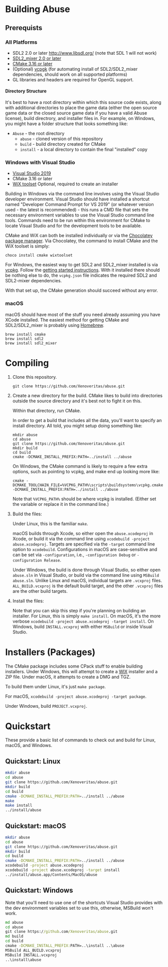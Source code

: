 # Building Abuse

## Prerequists

### All Platforms

- SDL2 2.0 or later <http://www.libsdl.org/> (note that SDL 1 will not work)
- [SDL2_mixer 2.0 or later](http://www.libsdl.org/projects/SDL_mixer/)
- [CMake 3.16 or later](http://www.cmake.org/)
- (Optional) [vcpgk](https://vcpkg.io/en/index.html) (for automating install of SDL2/SDL2_mixer dependencies, should work on all supported platforms)
- GL libraries and headers are required for OpenGL support.

#### Directory Structure

It's best to have a root directory within which this source code exists, along with additional directories to place the game data (either the open source game data or the closed source game data if you have a valid Abuse license), build directrory, and installer files in. For example, on Windows, you might have a folder structure that looks something like:

 - `Abuse` - the root directory
     - `abuse` - cloned version of this repository
     - `build` - build directory created for CMake
     - `install` - a local directory to contain the final "installed" copy

### Windows with Visual Studio

- [Visual Studio 2019](https://visualstudio.microsoft.com/vs/)
- CMake 3.16 or later
- [WiX toolset](https://wixtoolset.org/) Optional, required to create an installer

Building in Windows via the command line involves using the Visual Studio developer environment. Visual Studio should have installed a shortcut named "Developer Command Prompt for VS 2019" (or whatever version used - the latest is recommended) - this runs a CMD file that sets the necessary environment variables to use the Visual Studio command line tools. Commands need to be run within this environment for CMake to locate Visual Studio and for the development tools to be available.

CMake and WiX can both be installed individually or via the [Chocolatey package manager](https://chocolatey.org/). Via Chocolatey, the command to install CMake and the WiX toolset is simply:

    choco install cmake wixtoolset

For Windows, the easiest way to get SDL2 and SDL2_mixer installed is via [vcpkg](https://vcpkg.io/en/index.html). Follow the [getting started instructions](https://vcpkg.io/en/getting-started.html). With it installed there should be nothing else to do, the `vcpkg.json` file indicates the required SDL2 and SDL2-mixer dependencies.

With that set up, the CMake generation should succeed without any error.

### macOS

macOS should have most of the stuff you need already assuming you have XCode installed. The easiest method for getting CMake and SDL2/SDL2_mixer is probably using [Homebrew](http://brew.sh/).

    brew install cmake
    brew install sdl2
    brew install sdl2_mixer

# Compiling

1. Clone this repository.

       git clone https://github.com/Xenoveritas/abuse.git

2. Create a new directory for the build. CMake likes to build into directories
   outside the source directory and it's best not to fight it on this.

   Within that directory, run CMake.

   In order to get a build that includes all the data, you'll want to specify
   an install directory. All told, you might setup doing something like:

       mkdir abuse
       cd abuse
       git clone https://github.com/Xenoveritas/abuse.git
       mkdir build
       cd build
       cmake -DCMAKE_INSTALL_PREFIX:PATH=../install ../abuse

   On Windows, the CMake command is likely to require a few extra options, such as pointing to vcpkg, and make end up looking more like:

       cmake -DCMAKE_TOOLCHAIN_FILE=%VCPKG_PATH%\scripts\buildsystems\vcpkg.cmake -DCMAKE_INSTALL_PREFIX:PATH=../install ../abuse

   Note that `%VCPKG_PATH%` should be where vcpkg is installed. (Either set the variable or replace it in the command line.)

3. Build the files:

   Under Linux, this is the familiar `make`.

   macOS builds through Xcode, so either open the `abuse.xcodeproj` in Xcode, or build it via the command line using `xcodebuild -project abuse.xcodeproj`. Targets are specified via the `-target` command line option to `xcodebuild`. Configurations in macOS are case-sensitive and can be set via `-configuration`, i.e., `-configuration Debug` or `-configuration Release`.

   Under Windows, the build is done through Visual Studio, so either open `abuse.sln` in Visual Studio, or build via the command line using `MSBuild abuse.sln`. Unlike Linux and macOS, individual targets are `.vcxproj` files. `ALL_BUILD.vcxproj` is the default build target, and the other `.vcxproj` files are the other build targets.

4. Install the files:

   Note that you can skip this step if you're planning on building an installer. For Linux, this is simply `make install`. On macOS, it's the more verbose `xcodebuild -project abuse.xcodeproj -target install`. On Windows, build `INSTALL.vcxproj` with either `MSBuild` or inside Visual Studio.

# Installers (Packages)

The CMake package includes some CPack stuff to enable building installers. Under
Windows, this will attempt to create a [WIX](http://wixtoolset.org/) installer
and a ZIP file. Under macOS, it attempts to create a DMG and TGZ.

To build them under Linux, it's just `make package`.

For macOS, `xcodebuild -project abuse.xcodeproj -target package`.

Under Windows, build `PROJECT.vcxproj`.

# Quickstart

These provide a basic list of commands to check out and build for Linux, macOS, and Windows.

## Quickstart: Linux

```sh
mkdir abuse
cd abuse
git clone https://github.com/Xenoveritas/abuse.git
mkdir build
cd build
cmake -DCMAKE_INSTALL_PREFIX:PATH=../install ../abuse
make
make install
../install/abuse
```

## Quickstart: macOS

```sh
mkdir abuse
cd abuse
git clone https://github.com/Xenoveritas/abuse.git
mkdir build
cd build
cmake -DCMAKE_INSTALL_PREFIX:PATH=../install ../abuse
xcodebuild -project abuse.xcodeproj
xcodebuild -project abuse.xcodeproj -target install
../install/abuse.app/Contents/MacOS/abuse
```

## Quickstart: Windows

Note that you'll need to use one of the shortcuts Visual Studio provides with the dev environment variables set to use this, otherwise, MSBuild won't work.

```bat
md abuse
cd abuse
git clone https://github.com/Xenoveritas/abuse.git
md build
cd build
cmake -DCMAKE_INSTALL_PREFIX:PATH=..\install ..\abuse
MSBuild ALL_BUILD.vcxproj
MSBuild INSTALL.vcxproj
..\install\abuse
```